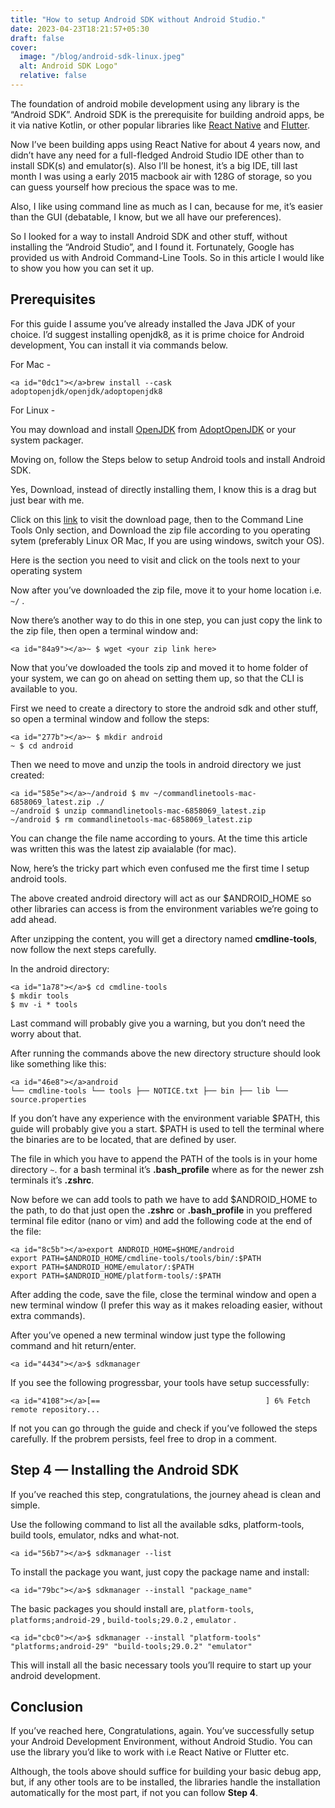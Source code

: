 ```yaml
---
title: "How to setup Android SDK without Android Studio."
date: 2023-04-23T18:21:57+05:30
draft: false
cover:
  image: "/blog/android-sdk-linux.jpeg"
  alt: Android SDK Logo"
  relative: false
---
```


The foundation of android mobile development using any library is the “Android SDK”. Android SDK is the prerequisite for building android apps, be it via native Kotlin, or other popular libraries like [React Native](http://reactnative.dev/?ref=blog.codefusionz.com) and [Flutter](https://flutter.dev/?ref=blog.codefusionz.com).

Now I’ve been building apps using React Native for about 4 years now, and didn’t have any need for a full-fledged Android Studio IDE other than to install SDK(s) and emulator(s). Also I’ll be honest, it’s a big IDE, till last month I was using a early 2015 macbook air with 128G of storage, so you can guess yourself how precious the space was to me.

Also, I like using command line as much as I can, because for me, it’s easier than the GUI (debatable, I know, but we all have our preferences).

So I looked for a way to install Android SDK and other stuff, without installing the “Android Studio”, and I found it. Fortunately, Google has provided us with Android Command-Line Tools. So in this article I would like to show you how you can set it up.

## Prerequisites

For this guide I assume you’ve already installed the Java JDK of your choice. I’d suggest installing openjdk8, as it is prime choice for Android development, You can install it via commands below.

For Mac -

```
<a id="0dc1"></a>brew install --cask adoptopenjdk/openjdk/adoptopenjdk8
```

For Linux -

You may download and install [OpenJDK](http://openjdk.java.net/?ref=blog.codefusionz.com) from [AdoptOpenJDK](https://adoptopenjdk.net/?ref=blog.codefusionz.com) or your system packager.

Moving on, follow the Steps below to setup Android tools and install Android SDK.

Yes, Download, instead of directly installing them, I know this is a drag but just bear with me.

Click on this [link](https://developer.android.com/studio?ref=blog.codefusionz.com#command-tools) to visit the download page, then to the Command Line Tools Only section, and Download the zip file according to you operating sytem (preferably Linux OR Mac, If you are using windows, switch your OS).

Here is the section you need to visit and click on the tools next to your operating system

Now after you’ve downloaded the zip file, move it to your home location i.e. `~/` .

Now there’s another way to do this in one step, you can just copy the link to the zip file, then open a terminal window and:

```
<a id="84a9"></a>~ $ wget <your zip link here>
```

Now that you’ve dowloaded the tools zip and moved it to home folder of your system, we can go on ahead on setting them up, so that the CLI is available to you.

First we need to create a directory to store the android sdk and other stuff, so open a terminal window and follow the steps:

```
<a id="277b"></a>~ $ mkdir android
~ $ cd android
```

Then we need to move and unzip the tools in android directory we just created:

```
<a id="585e"></a>~/android $ mv ~/commandlinetools-mac-6858069_latest.zip ./
~/android $ unzip commandlinetools-mac-6858069_latest.zip
~/android $ rm commandlinetools-mac-6858069_latest.zip
```

You can change the file name according to yours. At the time this article was written this was the latest zip avaialable (for mac).

Now, here’s the tricky part which even confused me the first time I setup android tools.

The above created android directory will act as our $ANDROID_HOME so other libraries can access is from the environment variables we’re going to add ahead.

After unzipping the content, you will get a directory named **cmdline-tools**, now follow the next steps carefully.

In the android directory:

```
<a id="1a78"></a>$ cd cmdline-tools
$ mkdir tools
$ mv -i * tools
```

Last command will probably give you a warning, but you don’t need the worry about that.

After running the commands above the new directory structure should look like something like this:

```
<a id="46e8"></a>android
└── cmdline-tools └── tools ├── NOTICE.txt ├── bin ├── lib └── source.properties
```

If you don’t have any experience with the environment variable $PATH, this guide will probably give you a start. $PATH is used to tell the terminal where the binaries are to be located, that are defined by user.

The file in which you have to append the PATH of the tools is in your home directory `~`. for a bash terminal it’s **.bash_profile** where as for the newer zsh terminals it’s **.zshrc**.

Now before we can add tools to path we have to add $ANDROID_HOME to the path, to do that just open the **.zshrc** or **.bash_profile** in you preffered terminal file editor (nano or vim) and add the following code at the end of the file:

```
<a id="8c5b"></a>export ANDROID_HOME=$HOME/android
export PATH=$ANDROID_HOME/cmdline-tools/tools/bin/:$PATH
export PATH=$ANDROID_HOME/emulator/:$PATH
export PATH=$ANDROID_HOME/platform-tools/:$PATH
```

After adding the code, save the file, close the terminal window and open a new terminal window (I prefer this way as it makes reloading easier, without extra commands).

After you’ve opened a new terminal window just type the following command and hit return/enter.

```
<a id="4434"></a>$ sdkmanager
```

If you see the following progressbar, your tools have setup successfully:

```
<a id="4108"></a>[==                                     ] 6% Fetch remote repository...
```

If not you can go through the guide and check if you’ve followed the steps carefully. If the probrem persists, feel free to drop in a comment.

## Step 4 — Installing the Android SDK

If you’ve reached this step, congratulations, the journey ahead is clean and simple.

Use the following command to list all the available sdks, platform-tools, build tools, emulator, ndks and what-not.

```
<a id="56b7"></a>$ sdkmanager --list
```

To install the package you want, just copy the package name and install:

```
<a id="79bc"></a>$ sdkmanager --install "package_name"
```

The basic packages you should install are, `platform-tools`, `platforms;android-29` , `build-tools;29.0.2` , `emulator` .

```
<a id="cbc0"></a>$ sdkmanager --install "platform-tools" "platforms;android-29" "build-tools;29.0.2" "emulator"
```

This will install all the basic necessary tools you’ll require to start up your android development.

## Conclusion

If you’ve reached here, Congratulations, again. You’ve successfully setup your Android Development Environment, without Android Studio. You can use the library you’d like to work with i.e React Native or Flutter etc.

Although, the tools above should suffice for building your basic debug app, but, if any other tools are to be installed, the libraries handle the installation automatically for the most part, if not you can follow **Step 4**.
